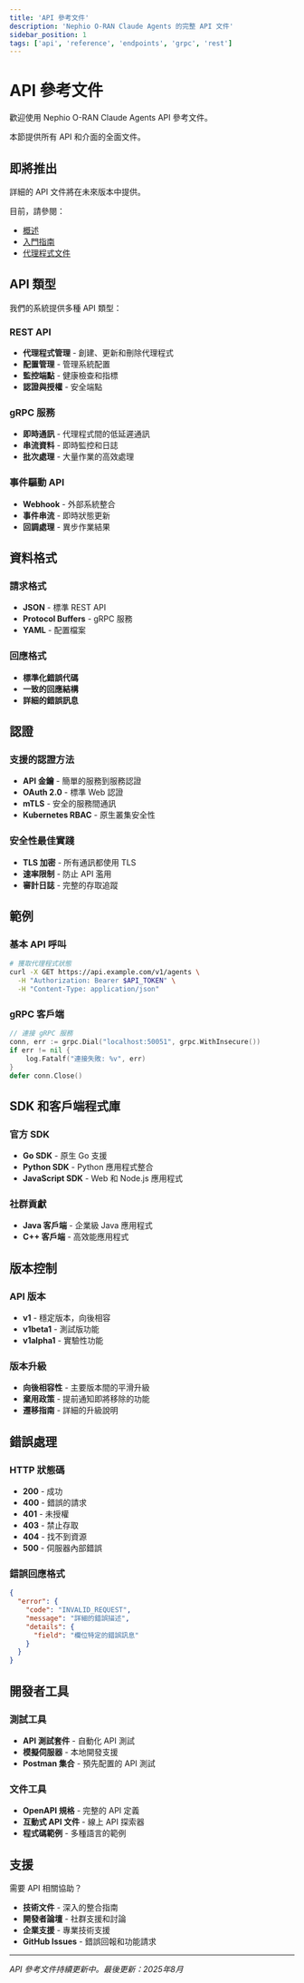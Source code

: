 ```yaml
---
title: 'API 參考文件'
description: 'Nephio O-RAN Claude Agents 的完整 API 文件'
sidebar_position: 1
tags: ['api', 'reference', 'endpoints', 'grpc', 'rest']
---
```


# API 參考文件

歡迎使用 Nephio O-RAN Claude Agents API 參考文件。

本節提供所有 API 和介面的全面文件。

## 即將推出

詳細的 API 文件將在未來版本中提供。

目前，請參閱：
- [概述](./overview.md)
- [入門指南](../01-getting-started/)
- [代理程式文件](../agents/)

## API 類型

我們的系統提供多種 API 類型：

### REST API
- **代理程式管理** - 創建、更新和刪除代理程式
- **配置管理** - 管理系統配置
- **監控端點** - 健康檢查和指標
- **認證與授權** - 安全端點

### gRPC 服務
- **即時通訊** - 代理程式間的低延遲通訊
- **串流資料** - 即時監控和日誌
- **批次處理** - 大量作業的高效處理

### 事件驅動 API
- **Webhook** - 外部系統整合
- **事件串流** - 即時狀態更新
- **回調處理** - 異步作業結果

## 資料格式

### 請求格式
- **JSON** - 標準 REST API
- **Protocol Buffers** - gRPC 服務
- **YAML** - 配置檔案

### 回應格式
- **標準化錯誤代碼**
- **一致的回應結構**
- **詳細的錯誤訊息**

## 認證

### 支援的認證方法
- **API 金鑰** - 簡單的服務到服務認證
- **OAuth 2.0** - 標準 Web 認證
- **mTLS** - 安全的服務間通訊
- **Kubernetes RBAC** - 原生叢集安全性

### 安全性最佳實踐
- **TLS 加密** - 所有通訊都使用 TLS
- **速率限制** - 防止 API 濫用
- **審計日誌** - 完整的存取追蹤

## 範例

### 基本 API 呼叫

```bash
# 獲取代理程式狀態
curl -X GET https://api.example.com/v1/agents \
  -H "Authorization: Bearer $API_TOKEN" \
  -H "Content-Type: application/json"
```

### gRPC 客戶端

```go
// 連接 gRPC 服務
conn, err := grpc.Dial("localhost:50051", grpc.WithInsecure())
if err != nil {
    log.Fatalf("連接失敗: %v", err)
}
defer conn.Close()
```

## SDK 和客戶端程式庫

### 官方 SDK
- **Go SDK** - 原生 Go 支援
- **Python SDK** - Python 應用程式整合
- **JavaScript SDK** - Web 和 Node.js 應用程式

### 社群貢獻
- **Java 客戶端** - 企業級 Java 應用程式
- **C++ 客戶端** - 高效能應用程式

## 版本控制

### API 版本
- **v1** - 穩定版本，向後相容
- **v1beta1** - 測試版功能
- **v1alpha1** - 實驗性功能

### 版本升級
- **向後相容性** - 主要版本間的平滑升級
- **棄用政策** - 提前通知即將移除的功能
- **遷移指南** - 詳細的升級說明

## 錯誤處理

### HTTP 狀態碼
- **200** - 成功
- **400** - 錯誤的請求
- **401** - 未授權
- **403** - 禁止存取
- **404** - 找不到資源
- **500** - 伺服器內部錯誤

### 錯誤回應格式
```json
{
  "error": {
    "code": "INVALID_REQUEST",
    "message": "詳細的錯誤描述",
    "details": {
      "field": "欄位特定的錯誤訊息"
    }
  }
}
```

## 開發者工具

### 測試工具
- **API 測試套件** - 自動化 API 測試
- **模擬伺服器** - 本地開發支援
- **Postman 集合** - 預先配置的 API 測試

### 文件工具
- **OpenAPI 規格** - 完整的 API 定義
- **互動式 API 文件** - 線上 API 探索器
- **程式碼範例** - 多種語言的範例

## 支援

需要 API 相關協助？

- **技術文件** - 深入的整合指南
- **開發者論壇** - 社群支援和討論
- **企業支援** - 專業技術支援
- **GitHub Issues** - 錯誤回報和功能請求

---

*API 參考文件持續更新中。最後更新：2025年8月*